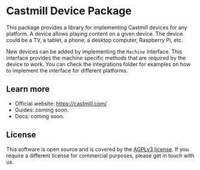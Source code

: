 # Castmill Device Package

This package provides a library for implementing Castmill devices for any platform. A device allows playing content
on a given device. The device could be a TV, a tablet, a phone, a desktop computer, Raspberry Pi, etc.

New devices can be added by implementing the `Machine` interface. This interface provides the machine specific methods
that are required by the device to work. You can check the integrations folder for examples on how to implement the
interface for different platforms.

## Learn more

- Official website: https://castmill.com/
- Guides: coming soon.
- Docs: coming soon.

## License

This software is open source and is covered by the [AGPLv3 license](./LICENSE.md). If you require a different license for commercial
purposes, please get in touch with us.
